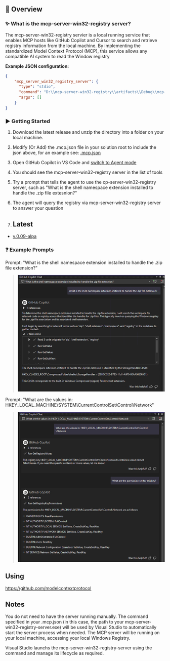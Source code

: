 ## 🎯 Overview

### ✨ What is the mcp-server-win32-registry server?

The mcp-server-win32-registry servier is a local running service that enables MCP hosts like GitHub Copilot and Cursor to search and retrieve registry information from the local machine. By implementing the standardized Model Context Protocol (MCP), this service allows any compatible AI system to read the Window registry

**Example JSON configuration:**
```json
{
    "mcp_server_win32_registry_server": {
      "type": "stdio",
      "command": "D:\\mcp-server-win32-registry\\artifacts\\Debug\\mcp-server-win32-registry-server.exe",
      "args": []
    }
}
```

### ▶️ Getting Started

1. Download the latest release and unzip the directory into a folder on your local machine.
2. Modify (Or Add) the .mcp.json file in your solution root to include the json above, for an example see: [.mcp.json](.mcp.json)
3. Open GitHub Copilot in VS Code and [switch to Agent mode](https://code.visualstudio.com/docs/copilot/chat/chat-agent-mode)
4. You should see the mcp-server-win32-registry server in the list of tools
5. Try a prompt that tells the agent to use the cp-server-win32-registry server, such as "What is the shell namespace extension installed to handle the .zip file extesnion?"
6. The agent will query the registry via  mcp-server-win32-registry server to answer your question

1. ## Latest
- [v.0.09-alpa](https://github.com/WayneWalterBerry/mcp-server-win32-registry/releases/tag/v0.0.9-alpha)

### ❓ Example Prompts

Prompt: "What is the shell namespace extension installed to handle the .zip file extension?"  

> ![Answer To Prompt](docs/images/prompt-zip-shell-extension.png)

Prompt: "What are the values in: HKEY_LOCAL_MACHINE\SYSTEM\CurrentControlSet\Control\Network"  

> ![Answer To Prompt](docs/images/prompt-registry-permissions.png)



## Using 
https://github.com/modelcontextprotocol

## Notes
You do not need to have the server running manually. The command specified in your .mcp.json (in this case, the path to your mcp-server-win32-registry-server.exe) will
be used by Visual Studio to automatically start the server process when needed.  The MCP server will be running on your local machine,
accessing your local Windows Registry.

Visual Studio launchs the mcp-server-win32-registry-server using the command and manage its lifecycle as required.
